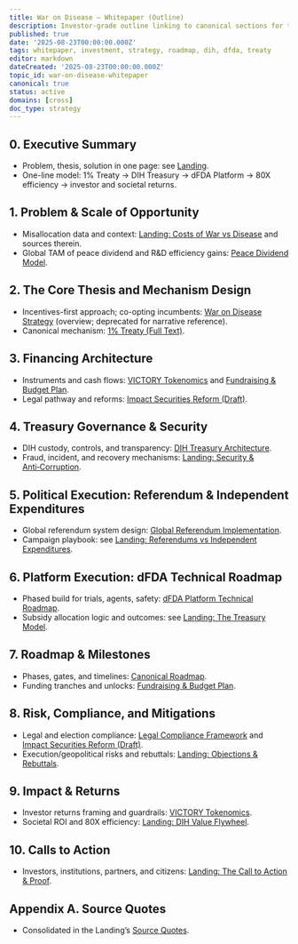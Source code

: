 ```yaml
---
title: War on Disease — Whitepaper (Outline)
description: Investor-grade outline linking to canonical sections for the War on Disease initiative (1% Treaty → DIH → dFDA), structured to support a $1B+ raise.
published: true
date: '2025-08-23T00:00:00.000Z'
tags: whitepaper, investment, strategy, roadmap, dih, dfda, treaty
editor: markdown
dateCreated: '2025-08-23T00:00:00.000Z'
topic_id: war-on-disease-whitepaper
canonical: true
status: active
domains: [cross]
doc_type: strategy
---
```


## 0. Executive Summary

- Problem, thesis, solution in one page: see [Landing](./warondisease-landing.md).
- One-line model: 1% Treaty → DIH Treasury → dFDA Platform → 80X efficiency → investor and societal returns.

## 1. Problem & Scale of Opportunity

- Misallocation data and context: [Landing: Costs of War vs Disease](./warondisease-landing.md#costs-of-war-vs-disease-context) and sources therein.
- Global TAM of peace dividend and R&D efficiency gains: [Peace Dividend Model](../economic-models/peace-dividend-value-capture.md).

## 2. The Core Thesis and Mechanism Design

- Incentives-first approach; co-opting incumbents: [War on Disease Strategy](./war-on-disease-strategy.md) (overview; deprecated for narrative reference).
- Canonical mechanism: [1% Treaty (Full Text)](./1-percent-treaty/1-percent-treaty.md).

## 3. Financing Architecture

- Instruments and cash flows: [VICTORY Tokenomics](./1-percent-treaty/victory-bonds-tokenomics.md) and [Fundraising & Budget Plan](../economic-models/fundraising-and-budget-plan.md).
- Legal pathway and reforms: [Impact Securities Reform (Draft)](../regulatory/impact-securities-reform.md).

## 4. Treasury Governance & Security

- DIH custody, controls, and transparency: [DIH Treasury Architecture](../features/treasury/dih-treasury-architecture.md).
- Fraud, incident, and recovery mechanisms: [Landing: Security & Anti‑Corruption](./warondisease-landing.md#security--anti-corruption-building-uncorruptible-institutions).

## 5. Political Execution: Referendum & Independent Expenditures

- Global referendum system design: [Global Referendum Implementation](./referendum/global-referendum-implementation.md).
- Campaign playbook: see [Landing: Referendums vs Independent Expenditures](./warondisease-landing.md#referendums-vs-independent-expenditures).

## 6. Platform Execution: dFDA Technical Roadmap

- Phased build for trials, agents, safety: [dFDA Platform Technical Roadmap](../features/dfda-roadmap.md).
- Subsidy allocation logic and outcomes: see [Landing: The Treasury Model](./warondisease-landing.md#the-treasury-model).

## 7. Roadmap & Milestones

- Phases, gates, and timelines: [Canonical Roadmap](./roadmap.md).
- Funding tranches and unlocks: [Fundraising & Budget Plan](../economic-models/fundraising-and-budget-plan.md#2-total-fundraising-requirement-12b---25b).

## 8. Risk, Compliance, and Mitigations

- Legal and election compliance: [Legal Compliance Framework](./legal-compliance-framework.md) and [Impact Securities Reform (Draft)](../regulatory/impact-securities-reform.md).
- Execution/geopolitical risks and rebuttals: [Landing: Objections & Rebuttals](./warondisease-landing.md#part-4-objections--rebuttals).

## 9. Impact & Returns

- Investor returns framing and guardrails: [VICTORY Tokenomics](./1-percent-treaty/victory-bonds-tokenomics.md#investor-payout-mechanisms-the-exit).
- Societal ROI and 80X efficiency: [Landing: DIH Value Flywheel](./warondisease-landing.md#the-treasury-model).

## 10. Calls to Action

- Investors, institutions, partners, and citizens: [Landing: The Call to Action & Proof](./warondisease-landing.md#part-5-the-call-to-action--proof).

## Appendix A. Source Quotes

- Consolidated in the Landing’s [Source Quotes](./warondisease-landing.md#source-quotes-for-key-parameters).


